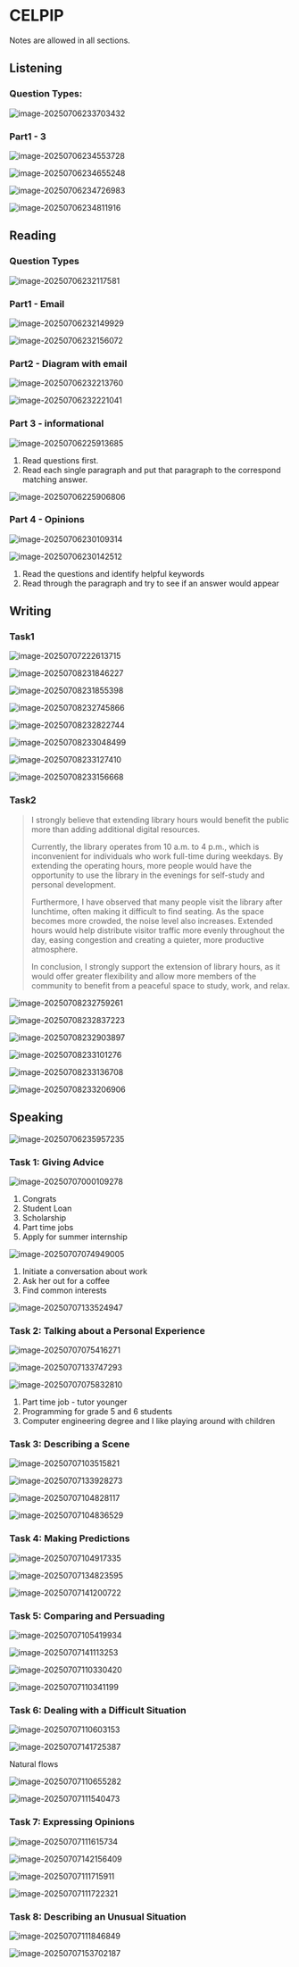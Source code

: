 # CELPIP

Notes are allowed in all sections.



## Listening

### Question Types:

![image-20250706233703432](Celpip.assets/image-20250706233703432.png)

### Part1 - 3

![image-20250706234553728](Celpip.assets/image-20250706234553728.png)

![image-20250706234655248](Celpip.assets/image-20250706234655248.png)

![image-20250706234726983](Celpip.assets/image-20250706234726983.png)

![image-20250706234811916](Celpip.assets/image-20250706234811916.png)





## Reading

### Question Types

![image-20250706232117581](Celpip.assets/image-20250706232117581.png)

### Part1 - Email

![image-20250706232149929](Celpip.assets/image-20250706232149929.png)

![image-20250706232156072](Celpip.assets/image-20250706232156072.png)

### Part2 - Diagram with email

![image-20250706232213760](Celpip.assets/image-20250706232213760.png)

![image-20250706232221041](Celpip.assets/image-20250706232221041.png)

### Part 3 - informational

![image-20250706225913685](Celpip.assets/image-20250706225913685.png)

1. Read questions first.
2. Read each single paragraph and put that paragraph to the correspond matching answer.

![image-20250706225906806](Celpip.assets/image-20250706225906806.png)

### Part 4 - Opinions

![image-20250706230109314](Celpip.assets/image-20250706230109314.png)

![image-20250706230142512](Celpip.assets/image-20250706230142512.png)

1. Read the questions and identify helpful keywords
2. Read through the paragraph and try to see if an answer would appear

## Writing

### Task1

![image-20250707222613715](Celpip.assets/image-20250707222613715.png)

![image-20250708231846227](Celpip.assets/image-20250708231846227.png)

![image-20250708231855398](Celpip.assets/image-20250708231855398.png)

![image-20250708232745866](Celpip.assets/image-20250708232745866.png)

![image-20250708232822744](Celpip.assets/image-20250708232822744.png)

![image-20250708233048499](Celpip.assets/image-20250708233048499.png)

![image-20250708233127410](Celpip.assets/image-20250708233127410.png)

![image-20250708233156668](Celpip.assets/image-20250708233156668.png)

### Task2

> I strongly believe that extending library hours would benefit the public more than adding additional digital resources.
>
> Currently, the library operates from 10 a.m. to 4 p.m., which is inconvenient for individuals who work full-time during weekdays. By extending the operating hours, more people would have the opportunity to use the library in the evenings for self-study and personal development.
>
> Furthermore, I have observed that many people visit the library after lunchtime, often making it difficult to find seating. As the space becomes more crowded, the noise level also increases. Extended hours would help distribute visitor traffic more evenly throughout the day, easing congestion and creating a quieter, more productive atmosphere.
>
> In conclusion, I strongly support the extension of library hours, as it would offer greater flexibility and allow more members of the community to benefit from a peaceful space to study, work, and relax.

![image-20250708232759261](Celpip.assets/image-20250708232759261.png)

![image-20250708232837223](Celpip.assets/image-20250708232837223.png)

![image-20250708232903897](Celpip.assets/image-20250708232903897.png)

![image-20250708233101276](Celpip.assets/image-20250708233101276.png)

![image-20250708233136708](Celpip.assets/image-20250708233136708.png)

![image-20250708233206906](Celpip.assets/image-20250708233206906.png)

## Speaking

![image-20250706235957235](Celpip.assets/image-20250706235957235.png)

### Task 1: Giving Advice

![image-20250707000109278](Celpip.assets/image-20250707000109278.png)

1. Congrats
2. Student Loan
3. Scholarship
4. Part time jobs
5. Apply for summer internship

![image-20250707074949005](Celpip.assets/image-20250707074949005.png)

1. Initiate a conversation about work
2. Ask her out for a coffee
3. Find common interests

![image-20250707133524947](Celpip.assets/image-20250707133524947.png)

### Task 2: Talking about a Personal Experience

![image-20250707075416271](Celpip.assets/image-20250707075416271.png)

![image-20250707133747293](Celpip.assets/image-20250707133747293.png)

![image-20250707075832810](Celpip.assets/image-20250707075832810.png)

1. Part time job - tutor younger
2. Programming for grade 5 and 6 students
3. Computer engineering degree and I like playing around with children

### Task 3: Describing a Scene

![image-20250707103515821](Celpip.assets/image-20250707103515821.png)

![image-20250707133928273](Celpip.assets/image-20250707133928273.png)

![image-20250707104828117](Celpip.assets/image-20250707104828117.png)

![image-20250707104836529](Celpip.assets/image-20250707104836529.png)

### Task 4: Making Predictions 

![image-20250707104917335](Celpip.assets/image-20250707104917335.png)

![image-20250707134823595](Celpip.assets/image-20250707134823595.png)

![image-20250707141200722](Celpip.assets/image-20250707141200722.png)

### Task 5: Comparing and Persuading

![image-20250707105419934](Celpip.assets/image-20250707105419934.png)

![image-20250707141113253](Celpip.assets/image-20250707141113253.png)

![image-20250707110330420](Celpip.assets/image-20250707110330420.png)

![image-20250707110341199](Celpip.assets/image-20250707110341199.png)

### Task 6: Dealing with a Difficult Situation

![image-20250707110603153](Celpip.assets/image-20250707110603153.png)

![image-20250707141725387](Celpip.assets/image-20250707141725387.png)

Natural flows

![image-20250707110655282](Celpip.assets/image-20250707110655282.png)

![image-20250707111540473](Celpip.assets/image-20250707111540473.png)

### Task 7: Expressing Opinions

![image-20250707111615734](Celpip.assets/image-20250707111615734.png)

![image-20250707142156409](Celpip.assets/image-20250707142156409.png)

![image-20250707111715911](Celpip.assets/image-20250707111715911.png)

![image-20250707111722321](Celpip.assets/image-20250707111722321.png)

### Task 8: Describing an Unusual Situation 

![image-20250707111846849](Celpip.assets/image-20250707111846849.png)

![image-20250707153702187](Celpip.assets/image-20250707153702187.png)

